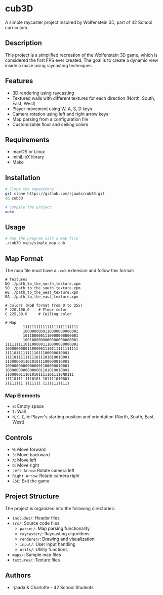 # cub3D

A simple raycaster project inspired by Wolfenstein 3D, part of 42 School curriculum.

## Description

This project is a simplified recreation of the Wolfenstein 3D game, which is considered the first FPS ever created. The goal is to create a dynamic view inside a maze using raycasting techniques.

## Features

- 3D rendering using raycasting
- Textured walls with different textures for each direction (North, South, East, West)
- Player movement using W, A, S, D keys
- Camera rotation using left and right arrow keys
- Map parsing from a configuration file
- Customizable floor and ceiling colors

## Requirements

- macOS or Linux
- miniLibX library
- Make

## Installation

```bash
# Clone the repository
git clone https://github.com/rjaada/cub3D.git
cd cub3D

# Compile the project
make
```

## Usage

```bash
# Run the program with a map file
./cub3D maps/simple_map.cub
```

## Map Format

The map file must have a `.cub` extension and follow this format:

```
# Textures
NO ./path_to_the_north_texture.xpm
SO ./path_to_the_south_texture.xpm
WE ./path_to_the_west_texture.xpm
EA ./path_to_the_east_texture.xpm

# Colors (RGB format from 0 to 255)
F 220,100,0    # Floor color
C 225,30,0     # Ceiling color

# Map
        1111111111111111111111111
        1000000000110000000000001
        1011000001110000000000001
        1001000000000000000000001
111111111011000001110000000000001
100000000011000001110111111111111
11110111111111011100000010001
11110111111111011101010010001
11000000110101011100000010001
10000000000000001100000010001
10000000000000001101010010001
11000001110101011111011110N0111
11110111 1110101 101111010001
11111111 1111111 111111111111
```

### Map Elements

- `0`: Empty space
- `1`: Wall
- `N`, `S`, `E`, `W`: Player's starting position and orientation (North, South, East, West)

## Controls

- `W`: Move forward
- `S`: Move backward
- `A`: Move left
- `D`: Move right
- `Left Arrow`: Rotate camera left
- `Right Arrow`: Rotate camera right
- `ESC`: Exit the game

## Project Structure

The project is organized into the following directories:
- `includes/`: Header files
- `src/`: Source code files
  - `parser/`: Map parsing functionality
  - `raycaster/`: Raycasting algorithms 
  - `renderer/`: Drawing and visualization
  - `input/`: User input handling
  - `utils/`: Utility functions
- `maps/`: Sample map files
- `textures/`: Texture files

## Authors

- rjaada & Charlotte - 42 School Students